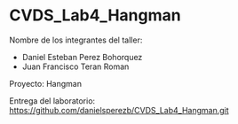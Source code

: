 # CVDS_Lab4_Hangman

Nombre de los integrantes del taller:
- Daniel Esteban Perez Bohorquez
- Juan Francisco Teran Roman

Proyecto: Hangman

Entrega del laboratorio: https://github.com/danielsperezb/CVDS_Lab4_Hangman.git
